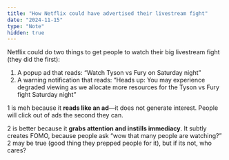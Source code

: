 ```yaml
---
title: "How Netflix could have advertised their livestream fight"
date: "2024-11-15"
type: "Note"
hidden: true
---
```


Netflix could do two things to get people to watch their big livestream fight (they did the first):

1. A popup ad that reads: “Watch Tyson vs Fury on Saturday night”
2. A warning notification that reads: “Heads up: You may experience degraded viewing as we allocate more resources for the Tyson vs Fury fight Saturday night”

1 is meh because it **reads like an ad**—it does not generate interest. People will click out of ads the second they can.

2 is better because it **grabs attention and instills immediacy**. It subtly creates FOMO, because people ask “wow that many people are watching?” 2 may be true (good thing they prepped people for it), but if its not, who cares?